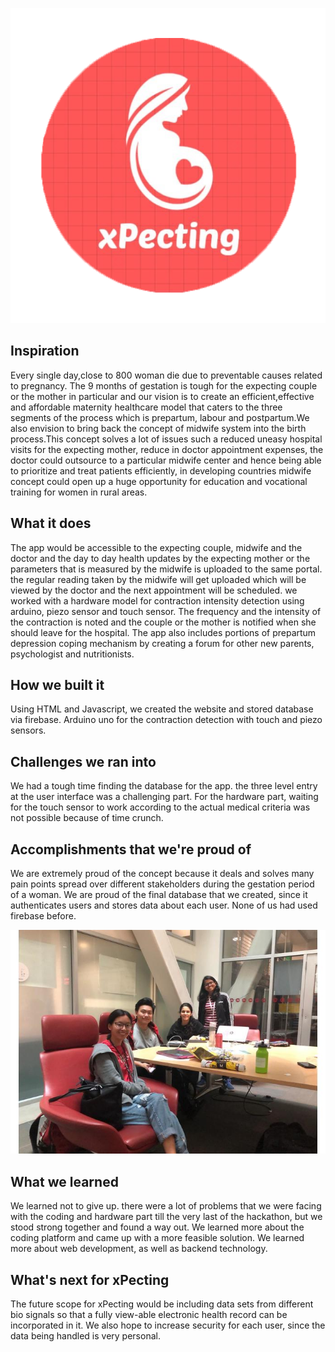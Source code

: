 ![Project Logo](/App/logonew.png)
## Inspiration 

Every single day,close to 800 woman die due to preventable causes related to pregnancy. The 9 months of gestation is tough for the expecting couple or the mother in particular and our vision is to create an efficient,effective and affordable maternity healthcare model that caters to the three segments of the process which is prepartum, labour and postpartum.We also envision to bring back the concept of midwife system into the birth process.This concept solves a lot of issues such a reduced uneasy hospital visits for the expecting mother, reduce in doctor appointment expenses, the doctor could outsource to a particular midwife center and hence being able to prioritize and treat patients efficiently, in developing countries midwife concept could open up a huge opportunity for education and vocational training for women in rural areas. 

## What it does

The app would be accessible to the expecting couple, midwife and the doctor and the day to day health updates by the expecting mother or the parameters that is measured by the midwife is uploaded to the same portal. the regular reading taken by the midwife will get uploaded which will be viewed by the doctor and the next appointment will be scheduled. we worked with a hardware model for contraction intensity detection using arduino, piezo sensor and touch sensor. The frequency and the intensity of the contraction is noted and the couple or the mother is notified when she should leave for the hospital. The app also includes portions of prepartum depression coping mechanism by creating a forum for other new parents, psychologist and nutritionists.  

## How we built it

Using HTML and Javascript, we created the website and stored database via firebase. Arduino uno for the contraction detection with touch and piezo sensors.

## Challenges we ran into

We had a tough time finding the database for the app. the three level entry at the user interface was a challenging part. For the hardware part, waiting for the touch sensor to work according to the actual medical criteria was not possible because of time crunch. 

## Accomplishments that we're proud of

We are extremely proud of the concept because it deals and solves many pain points spread over different stakeholders during the gestation period of a woman. We are proud of the final database that we created, since it authenticates users and stores data about each user. None of us had used firebase before.

![Team Logo](/App/gallery.jpg)

## What we learned

We learned not to give up. there were a lot of problems that we were facing with the coding and hardware part till the very last of the hackathon, but we stood strong together and found a way out. We learned more about the coding platform and came up with a more feasible solution. We learned more about web development, as well as backend technology.

## What's next for xPecting

The future scope for xPecting would be including data sets from different bio signals so that a fully view-able electronic health record can be incorporated in it. We also hope to increase security for each user, since the data being handled is very personal. 
